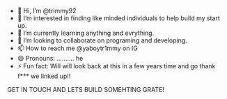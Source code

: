 - 👋 Hi, I’m @trimmy92
- 👀 I’m interested in finding like minded individuals to help build my start up.
- 🌱 I’m currently learning anything and evrything.
- 💞️ I’m looking to collaborate on programing and developing.
- 📫 How to reach me @yaboytr1mmy on IG 
- 😄 Pronouns: .......... he
- ⚡ Fun fact: Will will look back at this in a few years time and go thank f*** we linked up!!

GET IN TOUCH AND LETS BUILD SOMEHTING GRATE!

<!---
trimmy92/trimmy92 is a ✨ special ✨ repository because its `README.md` (this file) appears on your GitHub profile.
You can click the Preview link to take a look at your changes.
--->
